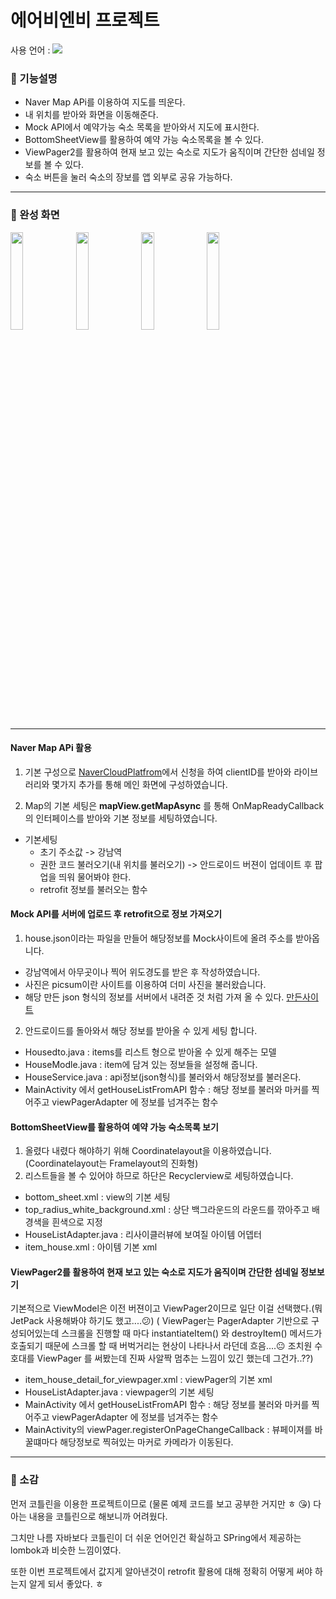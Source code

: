 
# 에어비엔비 프로젝트

사용 언어 : <img src="https://img.shields.io/badge/Kotlin-0095D5?style=for-the-badge&logo=Kotlin&logoColor=white">

### :wrench: 기능설명

+ Naver Map APi를 이용하여 지도를 띄운다.
+ 내 위치를 받아와 화면을 이동해준다.
+ Mock API에서 예약가능 숙소 목록을 받아와서 지도에 표시한다.
+ BottomSheetView를 활용하여 예약 가능 숙소목록을 볼 수 있다.
+ ViewPager2를 활용하여 현재 보고 있는 숙소로 지도가 움직이며 간단한 섬네일 정보를 볼 수 있다.
+ 숙소 버튼을 눌러 숙소의 장보를 앱 외부로 공유 가능하다.

***

### :lollipop: 완성 화면

<img src = "https://user-images.githubusercontent.com/48902047/131960264-c355d2aa-df56-4b62-b54f-216c684aded5.jpg" width="20%" height="20%">   <img src = "https://user-images.githubusercontent.com/48902047/131966752-f643302f-67e8-45db-b0cd-ba03cc813b75.jpg" width="20%" height="20%">   <img src = "https://user-images.githubusercontent.com/48902047/131966853-1d287878-c9c0-4942-8395-dec79bc516db.jpg" width="20%" height="20%">   <img src = "https://user-images.githubusercontent.com/48902047/131966896-57e04181-8b45-4b1a-9022-0d5295a7909d.jpg" width="20%" height="20%">

***
####  Naver Map APi 활용

1. 기본 구성으로 [NaverCloudPlatfrom](https://www.ncloud.com/)에서 신청을 하여 clientID를 받아와 라이브러리와 몇가지 추가를 통해 메인 화면에 구성하였습니다.

2. Map의 기본 세팅은 **mapView.getMapAsync** 를 통해  OnMapReadyCallback의 인터페이스를 받아와 기본 정보를 세팅하였습니다.

+ 기본세팅
  + 초기 주소값 -> 강남역
  +  권한 코드 불러오기(내 위치를 불러오기) -> 안드로이드 버젼이 업데이트 후 팝업을 띄워 물어봐야 한다.
  +  retrofit 정보를 불러오는 함수

####  Mock API를 서버에 업로드 후 retrofit으로 정보 가져오기

1. house.json이라는 파일을 만들어 해당정보를 Mock사이트에 올려 주소를 받아옵니다.
+ 강남역에서 아무곳이나 찍어 위도경도를 받은 후 작성하였습니다.
+ 사진은 picsum이란 사이트를 이용하여 더미 사진을 불러왔습니다.
+ 해당 만든 json 형식의 정보를 서버에서 내려준 것 처럼 가져 올 수 있다. [만든사이트](http://run.mocky.io/v3/511c37d3-79c1-455f-9efb-98b5d594e640)

2. 안드로이드를 돌아와서 해당 정보를 받아올 수 있게 세팅 합니다.
+ Housedto.java : items를 리스트 형으로 받아올 수 있게 해주는 모델
+ HouseModle.java : item에 담겨 있는 정보들을 설정해 줍니다.
+ HouseService.java : api정보(json형식)를 불러와서 해당정보를 불러온다.
+ MainActivity 에서 getHouseListFromAPI 함수 : 해당 정보를 불러와 마커를 찍어주고 viewPagerAdapter 에 정보를 넘겨주는 함수

####  BottomSheetView를 활용하여 예약 가능 숙소목록 보기
1. 올렸다 내렸다 해야하기 위해 Coordinatelayout을 이용하였습니다. (Coordinatelayout는 Framelayout의 진화형)
2. 리스트들을 볼 수 있어야 하므로 하단은 Recyclerview로 세팅하였습니다.
+ bottom_sheet.xml : view의 기본 세팅
+ top_radius_white_background.xml : 상단 백그라운드의 라운드를 깎아주고 배경색을 흰색으로 지정
+ HouseListAdapter.java : 리사이클러뷰에 보여질 아이템 어뎁터
+ item_house.xml : 아이템 기본 xml


#### ViewPager2를 활용하여 현재 보고 있는 숙소로 지도가 움직이며 간단한 섬네일 정보보기
기본적으로 ViewModel은 이전 버젼이고 ViewPager2이므로 일단 이걸 선택했다.(뭐 JetPack 사용해봐야 하기도 했고....:confused:)
( ViewPager는 PagerAdapter 기반으로 구성되어있는데 스크롤을 진행할 때 마다 instantiateItem() 와 destroyItem() 메서드가 호출되기 때문에 스크롤 할 때 버벅거리는 현상이 나타나서 라던데
흐음....:neutral_face: 조치원 수호대를 ViewPager 를 써봤는데 진짜 사알짝 멈추는 느낌이 있긴 했는데 그건가..??)

+ item_house_detail_for_viewpager.xml : viewPager의 기본 xml
+ HouseListAdapter.java : viewpager의 기본 세팅 
+ MainActivity 에서 getHouseListFromAPI 함수 : 해당 정보를 불러와 마커를 찍어주고 viewPagerAdapter 에 정보를 넘겨주는 함수
+ MainActivity의 viewPager.registerOnPageChangeCallback : 뷰페이져를 바꿀떄마다 해당정보로 찍혀있는 마커로 카메라가 이동된다.

***

### :paperclip: 소감
먼저 코틀린을 이용한 프로젝트이므로 (물론 예제 코드를 보고 공부한 거지만 ㅎ :kissing_heart:) 다 아는 내용을 코틀린으로 해보니까 어려웠다.

그치만 나름 자바보다 코틀린이 더 쉬운 언어인건 확실하고 SPring에서 제공하는 lombok과 비슷한 느낌이였다.

또한 이번 프로젝트에서 값지게 알아낸것이 retrofit 활용에 대해 정확히 어떻게 써야 하는지 알게 되서 좋았다. ㅎ
